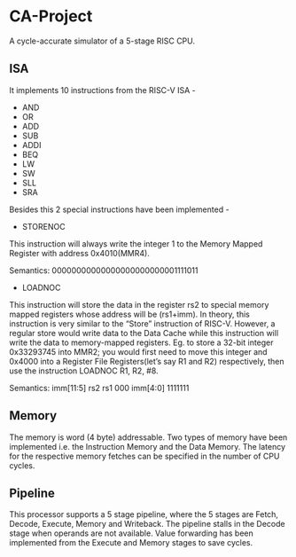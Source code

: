 # CA-Project
A cycle-accurate simulator of a 5-stage RISC CPU. 
## ISA
It implements 10 instructions from the RISC-V ISA -
* AND
* OR
* ADD
* SUB
* ADDI
* BEQ
* LW
* SW
* SLL
* SRA

Besides this 2 special instructions have been implemented -
* STORENOC

This instruction will always write the integer 1 to the Memory Mapped Register with address
0x4010(MMR4).

Semantics:
 00000000000000000000000001111011

* LOADNOC



This instruction will store the data in the register rs2 to special
memory mapped registers whose address will be (rs1+imm). In
theory, this instruction is very similar to the “Store” instruction
of RISC-V. However, a regular store would write data to the
Data Cache while this instruction will write the data to
memory-mapped registers. Eg. to store a 32-bit integer 0x33293745 into MMR2; you
would first need to move this integer and 0x4000 into a
Register File Registers(let’s say R1 and R2) respectively, then
use the instruction LOADNOC R1, R2, #8.

Semantics:
imm[11:5] rs2 rs1 000 imm[4:0] 1111111 

## Memory

The memory is word (4 byte) addressable. Two types of memory have been implemented i.e. the Instruction Memory and the Data Memory. The latency for the respective memory fetches can be specified in the number of CPU cycles.

## Pipeline
This processor supports a 5 stage pipeline, where the 5 stages are Fetch, Decode, Execute, Memory and Writeback. The pipeline stalls in the Decode stage when operands are not available. Value forwarding has been implemented from the Execute and Memory stages to save cycles.
